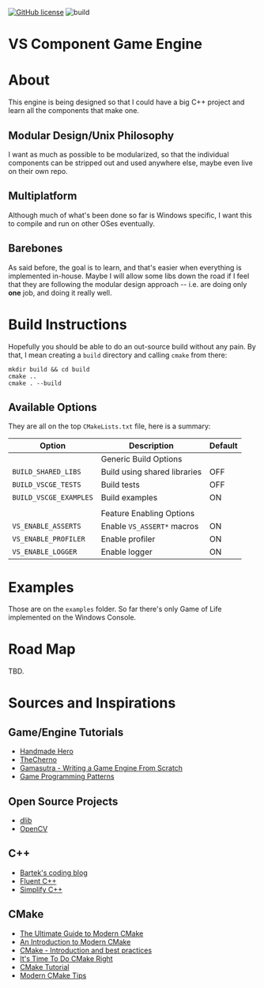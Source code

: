 [![GitHub license](https://img.shields.io/github/license/salesvictor/vscge?color=blue&style=plastic)](https://github.com/salesvictor/vscge/blob/master/LICENSE) ![build](https://github.com/salesvictor/vscge/workflows/build/badge.svg)

# VS Component Game Engine

# About

This engine is being designed so that I could have a big C++ project and learn all the components that make one.

## Modular Design/Unix Philosophy

I want as much as possible to be modularized, so that the individual components can be stripped out and used anywhere else, maybe even live on their own repo.

## Multiplatform

Although much of what's been done so far is Windows specific, I want this to compile and run on other OSes eventually.

## Barebones

As said before, the goal is to learn, and that's easier when everything is implemented in-house. Maybe I will allow some libs down the road if I feel that they are following the modular design approach -- i.e. are doing only **one** job, and doing it really well.

# Build Instructions

Hopefully you should be able to do an out-source build without any pain. By that, I mean creating a `build` directory and calling `cmake` from there:

```
mkdir build && cd build
cmake ..
cmake . --build
```

## Available Options

They are all on the top `CMakeLists.txt` file, here is a summary:

| Option                 | Description                  | Default |
| ---------------------- | ---------------------------- | ------- |
|                        | Generic Build Options        |         |
| `BUILD_SHARED_LIBS`    | Build using shared libraries | OFF     |
| `BUILD_VSCGE_TESTS`    | Build tests                  | OFF     |
| `BUILD_VSCGE_EXAMPLES` | Build examples               | ON      |
|                        |                              |         |
|                        | Feature Enabling Options     |         |
| `VS_ENABLE_ASSERTS`    | Enable `VS_ASSERT*` macros   | ON      |
| `VS_ENABLE_PROFILER`   | Enable profiler              | ON      |
| `VS_ENABLE_LOGGER`     | Enable logger                | ON      |

# Examples

Those are on the `examples` folder. So far there's only Game of Life implemented on the Windows Console.

# Road Map

TBD.

# Sources and Inspirations

## Game/Engine Tutorials

* [Handmade Hero](https://handmadehero.org/)
* [TheCherno](https://www.youtube.com/channel/UCQ-W1KE9EYfdxhL6S4twUNw)
* [Gamasutra - Writing a Game Engine From Scratch](https://gamasutra.com/blogs/MichaelKissner/20151027/257369/Writing_a_Game_Engine_from_Scratch__Part_1_Messaging.php)
* [Game Programming Patterns](http://gameprogrammingpatterns.com/)

## Open Source Projects

* [dlib](https://github.com/davisking/dlib)
* [OpenCV](https://github.com/opencv/opencv)

## C++

* [Bartek's coding blog](https://www.bfilipek.com/)
* [Fluent C++](https://www.fluentcpp.com/)
* [Simplify C++](https://arne-mertz.de/)

## CMake

* [The Ultimate Guide to Modern CMake](https://rix0r.nl/blog/2015/08/13/cmake-guide/)
* [An Introduction to Modern CMake](https://cliutils.gitlab.io/modern-cmake/)
* [CMake - Introduction and best practices](https://www.slideshare.net/DanielPfeifer1/cmake-48475415)
* [It's Time To Do CMake Right](https://pabloariasal.github.io/2018/02/19/its-time-to-do-cmake-right/)
* [CMake Tutorial](https://cmake.org/cmake/help/latest/guide/tutorial/index.html)
* [Modern CMake Tips](https://pspdfkit.com/blog/2018/modern-cmake-tips/)
